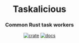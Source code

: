 <div align="center">
  <h1>
    Taskalicious
  </h1>

  <h3>
    Common Rust task workers
  </h3>

  [![crate](https://img.shields.io/crates/v/taskalicious.svg)](https://crates.io/crates/taskalicious)
  [![docs](https://docs.rs/taskalicious/badge.svg)](https://docs.rs/taskalicious)

  <br/>
</div>
